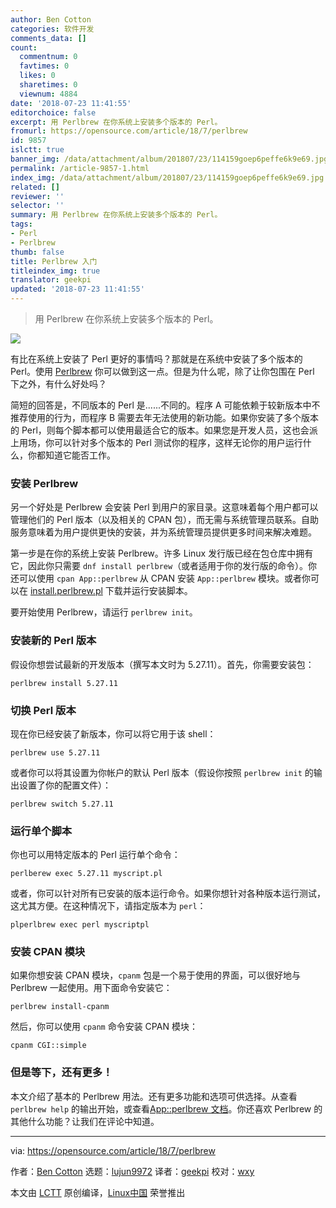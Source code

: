 ```yaml
---
author: Ben Cotton
categories: 软件开发
comments_data: []
count:
  commentnum: 0
  favtimes: 0
  likes: 0
  sharetimes: 0
  viewnum: 4884
date: '2018-07-23 11:41:55'
editorchoice: false
excerpt: 用 Perlbrew 在你系统上安装多个版本的 Perl。
fromurl: https://opensource.com/article/18/7/perlbrew
id: 9857
islctt: true
banner_img: /data/attachment/album/201807/23/114159goep6peffe6k9e69.jpg
permalink: /article-9857-1.html
index_img: /data/attachment/album/201807/23/114159goep6peffe6k9e69.jpg.thumb.jpg
related: []
reviewer: ''
selector: ''
summary: 用 Perlbrew 在你系统上安装多个版本的 Perl。
tags:
- Perl
- Perlbrew
thumb: false
title: Perlbrew 入门
titleindex_img: true
translator: geekpi
updated: '2018-07-23 11:41:55'
---
```



> 
> 用 Perlbrew 在你系统上安装多个版本的 Perl。
> 
> 
> 


![](/data/attachment/album/201807/23/114159goep6peffe6k9e69.jpg)


有比在系统上安装了 Perl 更好的事情吗？那就是在系统中安装了多个版本的 Perl。使用 [Perlbrew](https://perlbrew.pl/) 你可以做到这一点。但是为什么呢，除了让你包围在 Perl 下之外，有什么好处吗？


简短的回答是，不同版本的 Perl 是......不同的。程序 A 可能依赖于较新版本中不推荐使用的行为，而程序 B 需要去年无法使用的新功能。如果你安装了多个版本的 Perl，则每个脚本都可以使用最适合它的版本。如果您是开发人员，这也会派上用场，你可以针对多个版本的 Perl 测试你的程序，这样无论你的用户运行什么，你都知道它能否工作。


### 安装 Perlbrew


另一个好处是 Perlbrew 会安装 Perl 到用户的家目录。这意味着每个用户都可以管理他们的 Perl 版本（以及相关的 CPAN 包），而无需与系统管理员联系。自助服务意味着为用户提供更快的安装，并为系统管理员提供更多时间来解决难题。


第一步是在你的系统上安装 Perlbrew。许多 Linux 发行版已经在包仓库中拥有它，因此你只需要 `dnf install perlbrew`（或者适用于你的发行版的命令）。你还可以使用 `cpan App::perlbrew` 从 CPAN 安装 `App::perlbrew` 模块。或者你可以在 [install.perlbrew.pl](https://raw.githubusercontent.com/gugod/App-perlbrew/master/perlbrew-install) 下载并运行安装脚本。


要开始使用 Perlbrew，请运行 `perlbrew init`。


### 安装新的 Perl 版本


假设你想尝试最新的开发版本（撰写本文时为 5.27.11）。首先，你需要安装包：



```
perlbrew install 5.27.11

```

### 切换 Perl 版本


现在你已经安装了新版本，你可以将它用于该 shell：



```
perlbrew use 5.27.11

```

或者你可以将其设置为你帐户的默认 Perl 版本（假设你按照 `perlbrew init` 的输出设置了你的配置文件）：



```
perlbrew switch 5.27.11

```

### 运行单个脚本


你也可以用特定版本的 Perl 运行单个命令：



```
perlberew exec 5.27.11 myscript.pl

```

或者，你可以针对所有已安装的版本运行命令。如果你想针对各种版本运行测试，这尤其方便。在这种情况下，请指定版本为 `perl`：



```
plperlbrew exec perl myscriptpl

```

### 安装 CPAN 模块


如果你想安装 CPAN 模块，`cpanm` 包是一个易于使用的界面，可以很好地与 Perlbrew 一起使用。用下面命令安装它：



```
perlbrew install-cpanm

```

然后，你可以使用 `cpanm` 命令安装 CPAN 模块：



```
cpanm CGI::simple

```

### 但是等下，还有更多！


本文介绍了基本的 Perlbrew 用法。还有更多功能和选项可供选择。从查看 `perlbrew help` 的输出开始，或查看[App::perlbrew 文档](https://metacpan.org/pod/App::perlbrew)。你还喜欢 Perlbrew 的其他什么功能？让我们在评论中知道。




---


via: <https://opensource.com/article/18/7/perlbrew>


作者：[Ben Cotton](https://opensource.com/users/bcotton) 选题：[lujun9972](https://github.com/lujun9972) 译者：[geekpi](https://github.com/geekpi) 校对：[wxy](https://github.com/wxy)


本文由 [LCTT](https://github.com/LCTT/TranslateProject) 原创编译，[Linux中国](https://linux.cn/) 荣誉推出